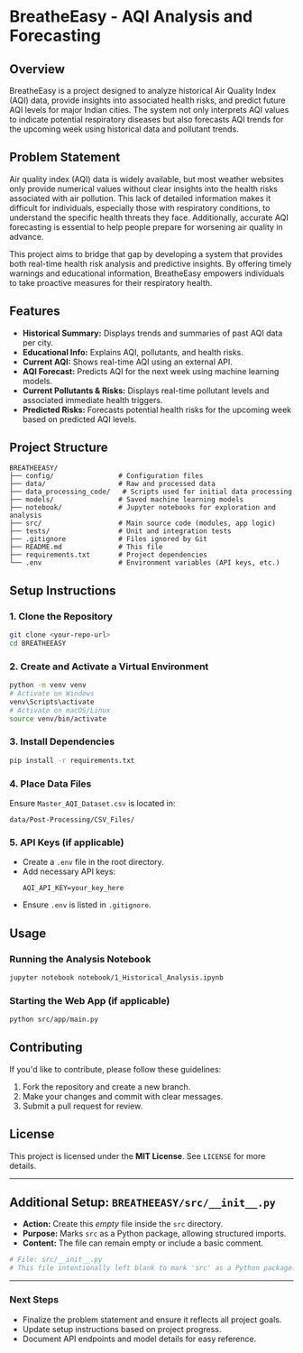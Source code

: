 # BreatheEasy - AQI Analysis and Forecasting

## Overview
BreatheEasy is a project designed to analyze historical Air Quality Index (AQI) data, provide insights into associated health risks, and predict future AQI levels for major Indian cities. The system not only interprets AQI values to indicate potential respiratory diseases but also forecasts AQI trends for the upcoming week using historical data and pollutant trends.

## Problem Statement
Air quality index (AQI) data is widely available, but most weather websites only provide numerical values without clear insights into the health risks associated with air pollution. This lack of detailed information makes it difficult for individuals, especially those with respiratory conditions, to understand the specific health threats they face. Additionally, accurate AQI forecasting is essential to help people prepare for worsening air quality in advance.

This project aims to bridge that gap by developing a system that provides both real-time health risk analysis and predictive insights. By offering timely warnings and educational information, BreatheEasy empowers individuals to take proactive measures for their respiratory health.

## Features
- **Historical Summary:** Displays trends and summaries of past AQI data per city.
- **Educational Info:** Explains AQI, pollutants, and health risks.
- **Current AQI:** Shows real-time AQI using an external API.
- **AQI Forecast:** Predicts AQI for the next week using machine learning models.
- **Current Pollutants & Risks:** Displays real-time pollutant levels and associated immediate health triggers.
- **Predicted Risks:** Forecasts potential health risks for the upcoming week based on predicted AQI levels.

## Project Structure
```
BREATHEEASY/
├── config/                # Configuration files
├── data/                  # Raw and processed data
├── data_processing_code/   # Scripts used for initial data processing
├── models/                # Saved machine learning models
├── notebook/              # Jupyter notebooks for exploration and analysis
├── src/                   # Main source code (modules, app logic)
├── tests/                 # Unit and integration tests
├── .gitignore             # Files ignored by Git
├── README.md              # This file
├── requirements.txt       # Project dependencies
└── .env                   # Environment variables (API keys, etc.)
```

## Setup Instructions

### 1. Clone the Repository
```bash
git clone <your-repo-url>
cd BREATHEEASY
```

### 2. Create and Activate a Virtual Environment
```bash
python -m venv venv
# Activate on Windows
venv\Scripts\activate
# Activate on macOS/Linux
source venv/bin/activate
```

### 3. Install Dependencies
```bash
pip install -r requirements.txt
```

### 4. Place Data Files
Ensure `Master_AQI_Dataset.csv` is located in:
```
data/Post-Processing/CSV_Files/
```

### 5. API Keys (if applicable)
- Create a `.env` file in the root directory.
- Add necessary API keys:
  ```env
  AQI_API_KEY=your_key_here
  ```
- Ensure `.env` is listed in `.gitignore`.

## Usage

### Running the Analysis Notebook
```bash
jupyter notebook notebook/1_Historical_Analysis.ipynb
```

### Starting the Web App (if applicable)
```bash
python src/app/main.py
```

## Contributing
If you'd like to contribute, please follow these guidelines:
1. Fork the repository and create a new branch.
2. Make your changes and commit with clear messages.
3. Submit a pull request for review.

## License
This project is licensed under the **MIT License**. See `LICENSE` for more details.

---

## Additional Setup: `BREATHEEASY/src/__init__.py`
- **Action:** Create this *empty* file inside the `src` directory.
- **Purpose:** Marks `src` as a Python package, allowing structured imports.
- **Content:** The file can remain empty or include a basic comment.

```python
# File: src/__init__.py
# This file intentionally left blank to mark 'src' as a Python package.
```

---

### Next Steps
- Finalize the problem statement and ensure it reflects all project goals.
- Update setup instructions based on project progress.
- Document API endpoints and model details for easy reference.